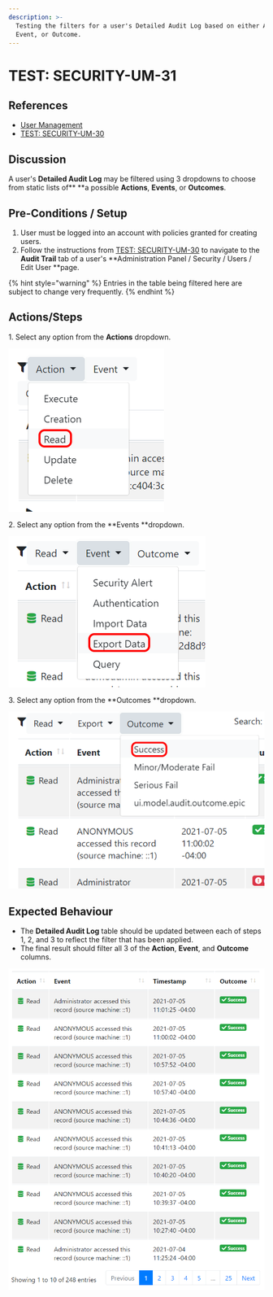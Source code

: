 ```yaml
---
description: >-
  Testing the filters for a user's Detailed Audit Log based on either Action,
  Event, or Outcome.
---
```


# TEST: SECURITY-UM-31

## References

* [User Management](../../../../../operations/security-administration/user-management.md)
* [TEST: SECURITY-UM-30](test-security-um-30.md)

## Discussion

A user's **Detailed Audit Log** may be filtered using 3 dropdowns to choose from static lists of** **a possible **Actions**, **Events**, or **Outcomes**.

## Pre-Conditions / Setup

1. User must be logged into an account with policies granted for creating users.
2. Follow the instructions from [TEST: SECURITY-UM-30](test-security-um-30.md) to navigate to the **Audit Trail** tab of a user's **Administration Panel / Security / Users / Edit User **page.

{% hint style="warning" %}
Entries in the table being filtered here are subject to change very frequently.
{% endhint %}

## Actions/Steps

1\. Select any option from the **Actions** dropdown.

![](<../../../../../../.gitbook/assets/image (314).png>)

2\. Select any option from the **Events **dropdown.

![](<../../../../../../.gitbook/assets/image (301).png>)

3\. Select any option from the **Outcomes **dropdown.

![](<../../../../../../.gitbook/assets/image (294).png>)

## Expected Behaviour

* The **Detailed Audit Log** table should be updated between each of steps 1, 2, and 3 to reflect the filter that has been applied.
* The final result should filter all 3 of the **Action**, **Event**, and **Outcome** columns. 

![](<../../../../../../.gitbook/assets/image (329).png>)
